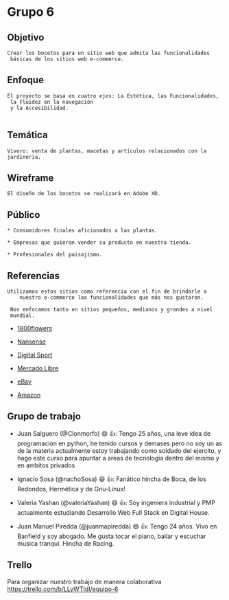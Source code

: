 # Grupo 6 
## Objetivo
```
Crear los bocetos para un sitio web que admita las funcionalidades
 básicas de los sitios web e-commerce.
```
## Enfoque
```
El proyecto se basa en cuatro ejes: La Estética, las Funcionalidades, 
 la Fluidez en la navegación 
 y la Accesibilidad.


```
## Temática
```
Vivero: venta de plantas, macetas y artículos relacionados con la jardineria.
```
## Wireframe
```
El diseño de los bocetos se realizará en Adobe XD.
```
## Público
```
* Consumidores finales aficionados a las plantas.

* Empresas que quieran vender su producto en nuestra tienda.

* Profesionales del paisajismo.
```
## Referencias
```
Utilizamos estos sitios como referencia con el fin de brindarle a
    nuestro e-commerce las funcionalidades que más nos gustaron.

 Nos enfocamos tanto en sitios pequeños, medianos y grandes a nivel 
 mundial.
```

* [1800flowers](https://www.1800flowers.com/ "1800flowers")

* [Nansense](https://www.nansense.com/ "Nansense")

* [Digital Sport](https://www.digitalsport.com.ar/ "Digital Sport")

* [Mercado Libre](https://www.mercadolibre.com.ar/ "Mercdado Libre")

* [eBay](https://www.ebay.com/ "eBay")

* [Amazon](https://www.amazon.com/-/es/ "Amazon")


## Grupo de trabajo

* Juan Salguero (@Clonmorfo) :smile: :+1:: Tengo 25 años, una leve idea de programacion en python, he tenido cursos y demases pero no soy un as de la materia
  actualmente estoy trabajando como soldado del ejercito, y hago este curso para apuntar a areas de tecnologia dentro del mismo y en ambitos privados

* Ignacio Sosa (@nachoSosa) :smile: :+1:: Fanático hincha de Boca, de los Redondos, Hermética y de Gnu-Linux!

* Valeria Yashan (@valeriaYashan) :smile: :+1:: Soy ingeniera industrial y PMP actualmente estudiando Desarrollo Web Full Stack en Digital House.

* Juan Manuel Piredda (@juanmapiredda) :smile: :+1:: Tengo 24 años. Vivo en Banfield y soy abogado. Me gusta tocar el piano, bailar y escuchar musica tranqui. Hincha de Racing.

## Trello
Para organizar nuestro trabajo de manera colaborativa
https://trello.com/b/LLyWTIdI/equipo-6